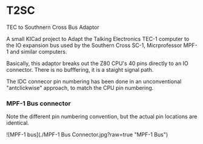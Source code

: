 # T2SC
TEC to Southnern Cross Bus Adaptor

A small KICad project to Adapt the Talking Electronics TEC-1 computer to the IO expansion bus used by the Southern Cross SC-1, Micrprofessor MPF-1 and similar computers.

Basically, this adaptor breaks out the Z80 CPU's 40 pins directly to an IO connector. There is no bufffering, it is a staight signal path.

The IDC connecor pin numbering has been done in an unconventional "antclickwise" approach, to match the CPU pin numbering.

### MPF-1 Bus connector

Note the different pin numbering convention, but the actual pin locations are identical.

![MPF-1 bus](./MPF-1 Bus Connector.jpg?raw=true "MPF-1 Bus")
